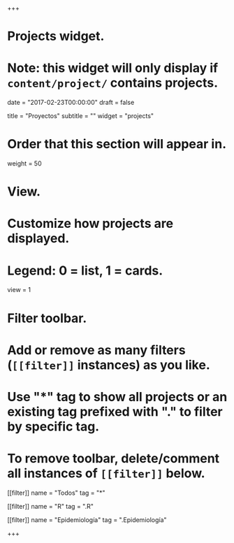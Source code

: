 +++
# Projects widget.
# Note: this widget will only display if `content/project/` contains projects.

date = "2017-02-23T00:00:00"
draft = false

title = "Proyectos"
subtitle = ""
widget = "projects"

# Order that this section will appear in.
weight = 50

# View.
# Customize how projects are displayed.
# Legend: 0 = list, 1 = cards.
view = 1

# Filter toolbar.
# Add or remove as many filters (`[[filter]]` instances) as you like.
# Use "*" tag to show all projects or an existing tag prefixed with "." to filter by specific tag.
# To remove toolbar, delete/comment all instances of `[[filter]]` below.
[[filter]]
  name = "Todos"
  tag = "*"

[[filter]]
  name = "R"
  tag = ".R"

[[filter]]
  name = "Epidemiología"
  tag = ".Epidemiología"

+++
